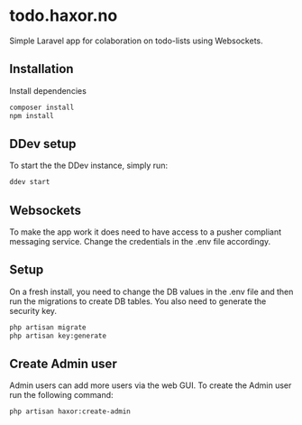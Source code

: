 # todo.haxor.no #
Simple Laravel app for colaboration on todo-lists using Websockets.

## Installation
Install dependencies
```bash
composer install
npm install
```

## DDev setup
To start the the DDev instance, simply run:
```bash
ddev start
```

## Websockets
To make the app work it does need to have access to a pusher compliant messaging service. Change the credentials in the .env file accordingy.

## Setup
On a fresh install, you need to change the DB values in the .env file and then run the migrations to create DB tables.
You also need to generate the security key.
```bash
php artisan migrate
php artisan key:generate
```

## Create Admin user
Admin users can add more users via the web GUI. To create the Admin user run the following command:
```bash
php artisan haxor:create-admin
```

